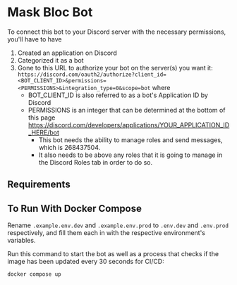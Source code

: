 # Mask Bloc Bot

To connect this bot to your Discord server with the necessary permissions, you'll have to have 
1. Created an application on Discord
2. Categorized it as a bot
3. Gone to this URL to authorize your bot on the server(s) you want it: `https://discord.com/oauth2/authorize?client_id=<BOT_CLIENT_ID>&permissions=<PERMISSIONS>&integration_type=0&scope=bot` where
   - BOT_CLIENT_ID is also referred to as a bot's Application ID by Discord
   - PERMISSIONS is an integer that can be determined at the bottom of this page https://discord.com/developers/applications/YOUR_APPLICATION_ID_HERE/bot
      - This bot needs the ability to manage roles and send messages, which is 268437504.
      - It also needs to be above any roles that it is going to manage in the Discord Roles tab in order to do so.

## Requirements

## To Run With Docker Compose
Rename `.example.env.dev` and `.example.env.prod` to `.env.dev` and `.env.prod` respectively, and fill them each in with the respective environment's variables.

Run this command to start the bot as well as a process that checks if the image has been updated every 30 seconds for CI/CD: 

```
docker compose up
```

